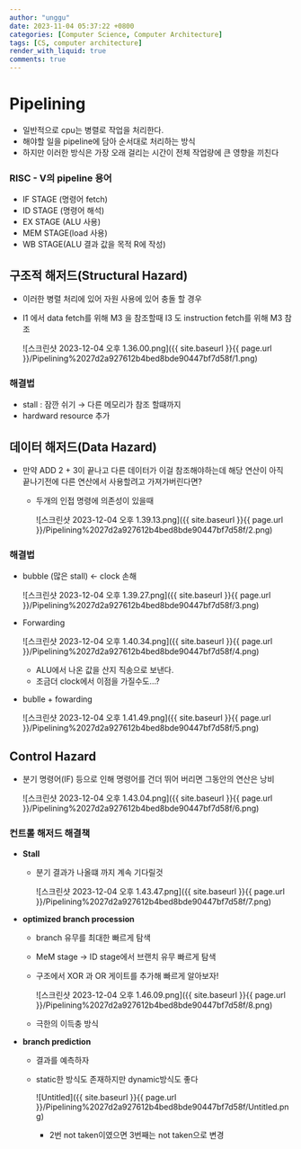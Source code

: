 ```yaml
---
author: "unggu"
date: 2023-11-04 05:37:22 +0800
categories: [Computer Science, Computer Architecture]
tags: [CS, computer architecture]
render_with_liquid: true
comments: true
---
```

# Pipelining

- 일반적으로 cpu는 병렬로 작업을 처리한다.
- 해야할 일을 pipeline에 담아 순서대로 처리하는 방식
- 하지만 이러한 방식은 가장 오래 걸리는 시간이 전체 작업량에 큰 영향을 끼친다

### RISC - V의 pipeline 용어

- IF STAGE (명령어 fetch)
- ID STAGE (명령어 해석)
- EX STAGE (ALU 사용)
- MEM STAGE(load 사용)
- WB STAGE(ALU 결과 값을 목적 R에 작성)

## 구조적 해저드(Structural Hazard)

- 이러한 병렬 처리에 있어 자원 사용에 있어 충돌 할 경우
- I1 에서 data fetch를 위해 M3 을 참조할때 I3 도 instruction fetch를 위해 M3 참조
    
    ![스크린샷 2023-12-04 오후 1.36.00.png]({{ site.baseurl }}{{ page.url }}/Pipelining%2027d2a927612b4bed8bde90447bf7d58f/1.png)
    

### 해결법

- stall :  잠깐 쉬기 → 다른 메모리가 참조 할떄까지
- hardward resource 추가

## 데이터 해저드(Data Hazard)

- 만약 ADD 2 + 3이 끝나고 다른 데이터가 이걸 참조해야하는데 해당 연산이 아직 끝나기전에 다른 연산에서 사용할려고 가져가버린다면?
    - 두개의 인접 명령에 의존성이 있을때
        
        ![스크린샷 2023-12-04 오후 1.39.13.png]({{ site.baseurl }}{{ page.url }}/Pipelining%2027d2a927612b4bed8bde90447bf7d58f/2.png)
        

### 해결법

- bubble (많은 stall) ← clock 손해
    
    ![스크린샷 2023-12-04 오후 1.39.27.png]({{ site.baseurl }}{{ page.url }}/Pipelining%2027d2a927612b4bed8bde90447bf7d58f/3.png)
    
- Forwarding
    
    ![스크린샷 2023-12-04 오후 1.40.34.png]({{ site.baseurl }}{{ page.url }}/Pipelining%2027d2a927612b4bed8bde90447bf7d58f/4.png)
    
    - ALU에서 나온 값을 산지 직송으로 보낸다.
    - 조금더 clock에서 이점을 가질수도…?
- bublle + fowarding
    
    ![스크린샷 2023-12-04 오후 1.41.49.png]({{ site.baseurl }}{{ page.url }}/Pipelining%2027d2a927612b4bed8bde90447bf7d58f/5.png)
    

## Control Hazard

- 분기 명령어(IF) 등으로 인해 명령어를 건더 뛰어 버리면 그동안의 연산은 낭비
    
    ![스크린샷 2023-12-04 오후 1.43.04.png]({{ site.baseurl }}{{ page.url }}/Pipelining%2027d2a927612b4bed8bde90447bf7d58f/6.png)
    

### 컨트롤 해저드 해결책

- **Stall**
    - 분기 결과가 나올떄 까지 계속 기다릴것
        
        ![스크린샷 2023-12-04 오후 1.43.47.png]({{ site.baseurl }}{{ page.url }}/Pipelining%2027d2a927612b4bed8bde90447bf7d58f/7.png)
        
- **optimized branch procession**
    - branch 유무를 최대한 빠르게 탐색
    - MeM stage → ID stage에서 브랜치 유무 빠르게 탐색
    - 구조에서 XOR 과 OR 게이트를 추가해 빠르게 알아보자!
        
        ![스크린샷 2023-12-04 오후 1.46.09.png]({{ site.baseurl }}{{ page.url }}/Pipelining%2027d2a927612b4bed8bde90447bf7d58f/8.png)
        
    
    - 극한의 이득충 방식
- **branch prediction**
    - 결과를 예측하자
    - static한 방식도 존재하지만 dynamic방식도 좋다
        
        ![Untitled]({{ site.baseurl }}{{ page.url }}/Pipelining%2027d2a927612b4bed8bde90447bf7d58f/Untitled.png)
        
        - 2번 not taken이였으면 3번째는 not taken으로 변경